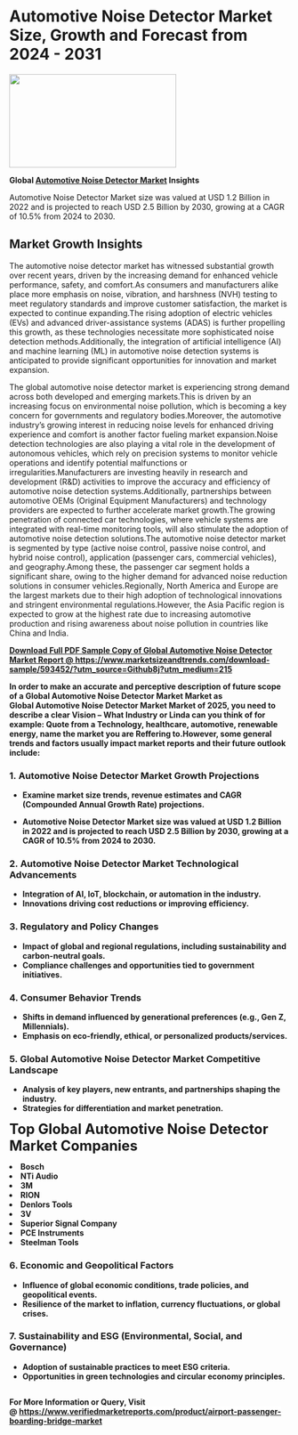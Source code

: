 <H1>Automotive Noise Detector Market Size, Growth and Forecast from 2024 - 2031</H1><img class="aligncenter size-medium wp-image-584254" src="https://thirdeyenews.in/wp-content/uploads/2024/09/Global-Market-Research-300x168.jpeg" alt="" width="300" height="168" /><p><strong>Global&nbsp;<a href="https://www.marketsizeandtrends.com/download-sample/593452/?utm_source=Github8j?utm_medium=215">Automotive Noise Detector Market</a> Insights</strong></p><p>Automotive Noise Detector Market size was valued at USD 1.2 Billion in 2022 and is projected to reach USD 2.5 Billion by 2030, growing at a CAGR of 10.5% from 2024 to 2030.</p><p><h2>Market Growth Insights</h2> <p>The automotive noise detector market has witnessed substantial growth over recent years, driven by the increasing demand for enhanced vehicle performance, safety, and comfort.As consumers and manufacturers alike place more emphasis on noise, vibration, and harshness (NVH) testing to meet regulatory standards and improve customer satisfaction, the market is expected to continue expanding.The rising adoption of electric vehicles (EVs) and advanced driver-assistance systems (ADAS) is further propelling this growth, as these technologies necessitate more sophisticated noise detection methods.Additionally, the integration of artificial intelligence (AI) and machine learning (ML) in automotive noise detection systems is anticipated to provide significant opportunities for innovation and market expansion.</p> <p><strong><a href="#"></a></strong></p> <p>The global automotive noise detector market is experiencing strong demand across both developed and emerging markets.This is driven by an increasing focus on environmental noise pollution, which is becoming a key concern for governments and regulatory bodies.Moreover, the automotive industry’s growing interest in reducing noise levels for enhanced driving experience and comfort is another factor fueling market expansion.Noise detection technologies are also playing a vital role in the development of autonomous vehicles, which rely on precision systems to monitor vehicle operations and identify potential malfunctions or irregularities.Manufacturers are investing heavily in research and development (R&D) activities to improve the accuracy and efficiency of automotive noise detection systems.Additionally, partnerships between automotive OEMs (Original Equipment Manufacturers) and technology providers are expected to further accelerate market growth.The growing penetration of connected car technologies, where vehicle systems are integrated with real-time monitoring tools, will also stimulate the adoption of automotive noise detection solutions.The automotive noise detector market is segmented by type (active noise control, passive noise control, and hybrid noise control), application (passenger cars, commercial vehicles), and geography.Among these, the passenger car segment holds a significant share, owing to the higher demand for advanced noise reduction solutions in consumer vehicles.Regionally, North America and Europe are the largest markets due to their high adoption of technological innovations and stringent environmental regulations.However, the Asia Pacific region is expected to grow at the highest rate due to increasing automotive production and rising awareness about noise pollution in countries like China and India.</p> <p><strong><a href="#"></p><p><span class=""><strong>Download Full PDF Sample Copy of Global Automotive Noise Detector Market Report</strong> @ <a href="https://www.marketsizeandtrends.com/download-sample/593452/?utm_source=Github8j?utm_medium=215" target="_blank">https://www.marketsizeandtrends.com/download-sample/593452/?utm_source=Github8j?utm_medium=215</a></span></p><p>In order to make an accurate and perceptive description of future scope of a Global&nbsp;Automotive Noise Detector Market Market as Global&nbsp;Automotive Noise Detector Market Market of 2025, you need to describe a clear Vision &ndash; What Industry or Linda can you think of for example: Quote from a Technology, healthcare, automotive, renewable energy, name the market you are Reffering to.However, some general trends and factors usually impact market reports and their future outlook include:</p><h3>1.&nbsp;<strong>Automotive Noise Detector Market Growth Projections</strong></h3><ul><li>Examine market size trends, revenue estimates and CAGR (Compounded Annual Growth Rate) projections.</li><li><p>Automotive Noise Detector Market size was valued at USD 1.2 Billion in 2022 and is projected to reach USD 2.5 Billion by 2030, growing at a CAGR of 10.5% from 2024 to 2030.</p></li></ul><h3>2.&nbsp;<strong>Automotive Noise Detector Market Technological Advancements</strong></h3><ul><li>Integration of AI, IoT, blockchain, or automation in the industry.</li><li>Innovations driving cost reductions or improving efficiency.</li></ul><h3>3.&nbsp;<strong>Regulatory and Policy Changes</strong></h3><ul><li>Impact of global and regional regulations, including sustainability and carbon-neutral goals.</li><li>Compliance challenges and opportunities tied to government initiatives.</li></ul><h3>4.&nbsp;<strong>Consumer Behavior Trends</strong></h3><ul><li>Shifts in demand influenced by generational preferences (e.g., Gen Z, Millennials).</li><li>Emphasis on eco-friendly, ethical, or personalized products/services.</li></ul><h3>5.&nbsp;<strong>Global Automotive Noise Detector Market Competitive Landscape</strong></h3><ul><li>Analysis of key players, new entrants, and partnerships shaping the industry.</li><li>Strategies for differentiation and market penetration.</li></ul><p data-pm-slice="1 1 []"><span style="color: inherit; font-family: inherit; font-size: 25px;">Top Global Automotive Noise Detector Market Companies</span></p><div class="" data-test-id=""><p><li>Bosch</li><li> NTi Audio</li><li> 3M</li><li> RION</li><li> Denlors Tools</li><li> 3V</li><li> Superior Signal Company</li><li> PCE Instruments</li><li> Steelman Tools</li></p></div><h3>6.&nbsp;<strong>Economic and Geopolitical Factors</strong></h3><ul><li>Influence of global economic conditions, trade policies, and geopolitical events.</li><li>Resilience of the market to inflation, currency fluctuations, or global crises.</li></ul><h3>7.&nbsp;<strong>Sustainability and ESG (Environmental, Social, and Governance)</strong></h3><ul><li>Adoption of sustainable practices to meet ESG criteria.</li><li>Opportunities in green technologies and circular economy principles.</li></ul><h2><strong style="font-size: 14px;">For More Information or Query, Visit @&nbsp;</strong><a style="background-color: #ffffff; font-size: 14px;" href="https://www.marketsizeandtrends.com/report/automotive-noise-detector-market/" target="_blank">https://www.verifiedmarketreports.com/product/airport-passenger-boarding-bridge-market</a></h2>